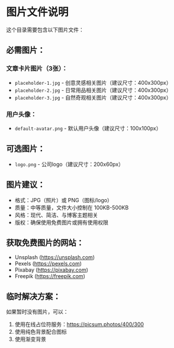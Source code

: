 # 图片文件说明

这个目录需要包含以下图片文件：

## 必需图片：

### 文章卡片图片（3张）：
- `placeholder-1.jpg` - 创意灵感相关图片（建议尺寸：400x300px）
- `placeholder-2.jpg` - 日常用品相关图片（建议尺寸：400x300px）
- `placeholder-3.jpg` - 自然奇观相关图片（建议尺寸：400x300px）

### 用户头像：
- `default-avatar.png` - 默认用户头像（建议尺寸：100x100px）

## 可选图片：
- `logo.png` - 公司logo（建议尺寸：200x60px）

## 图片建议：
- 格式：JPG（照片）或 PNG（图标/logo）
- 质量：中等质量，文件大小控制在 100KB-500KB
- 风格：现代、简洁、与博客主题相关
- 版权：确保使用免费图片或拥有使用权限

## 获取免费图片的网站：
- Unsplash (https://unsplash.com)
- Pexels (https://pexels.com)
- Pixabay (https://pixabay.com)
- Freepik (https://freepik.com)

## 临时解决方案：
如果暂时没有图片，可以：
1. 使用在线占位符服务：https://picsum.photos/400/300
2. 使用纯色背景配合图标
3. 使用渐变背景
